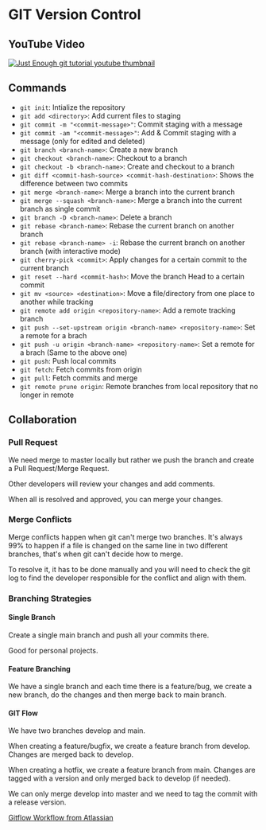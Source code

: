 # GIT Version Control

## YouTube Video

[![Just Enough git tutorial youtube thumbnail](http://img.youtube.com/vi/EewCwhugJto/0.jpg)](http://www.youtube.com/watch?v=EewCwhugJto "Git for Professionals from 3 Tech Companies: (CLI+Github+Branching) | Just Enough Series")

## Commands

- `git init`: Intialize the repository
- `git add <directory>`: Add current files to staging
- `git commit -m "<commit-message>"`: Commit staging with a message
- `git commit -am "<commit-message>"`: Add & Commit staging with a message (only for edited and deleted)
- `git branch <branch-name>`: Create a new branch
- `git checkout <branch-name>`: Checkout to a branch
- `git checkout -b <branch-name>`: Create and checkout to a branch
- `git diff <commit-hash-source> <commit-hash-destination>`: Shows the difference between two commits
- `git merge <branch-name>`: Merge a branch into the current branch
- `git merge --squash <branch-name>`: Merge a branch into the current branch as single commit
- `git branch -D <branch-name>`: Delete a branch
- `git rebase <branch-name>`: Rebase the current branch on another branch
- `git rebase <branch-name> -i`: Rebase the current branch on another branch (with interactive mode)
- `git cherry-pick <commit>`: Apply changes for a certain commit to the current branch
- `git reset --hard <commit-hash>`: Move the branch Head to a certain commit
- `git mv <source> <destination>`: Move a file/directory from one place to another while tracking
- `git remote add origin <repository-name>`: Add a remote tracking branch
- `git push --set-upstream origin <branch-name> <repository-name>`: Set a remote for a brach
- `git push -u origin <branch-name> <repository-name>`: Set a remote for a brach (Same to the above one)
- `git push`: Push local commits
- `git fetch`: Fetch commits from origin
- `git pull`: Fetch commits and merge
- `git remote prune origin`: Remote branches from local repository that no longer in remote

## Collaboration

### Pull Request

We need merge to master locally but rather we push the branch and create a Pull Request/Merge Request.

Other developers will review your changes and add comments.

When all is resolved and approved, you can merge your changes.

### Merge Conflicts

Merge conflicts happen when git can't merge two branches. It's always 99% to happen if a file is changed on the same line in two different branches, that's when git can't decide how to merge.

To resolve it, it has to be done manually and you will need to check the git log to find the developer responsible for the conflict and align with them.

### Branching Strategies

#### Single Branch

Create a single main branch and push all your commits there.

Good for personal projects.

#### Feature Branching

We have a single branch and each time there is a feature/bug, we create a new branch, do the changes and then merge back to main branch.

#### GIT Flow

We have two branches develop and main.

When creating a feature/bugfix, we create a feature branch from develop. Changes are merged back to develop.

When creating a hotfix, we create a feature branch from main. Changes are tagged with a version and only merged back to develop (if needed).

We can only merge develop into master and we need to tag the commit with a release version.

[Gitflow Workflow from Atlassian](https://www.atlassian.com/git/tutorials/comparing-workflows/gitflow-workflow)
